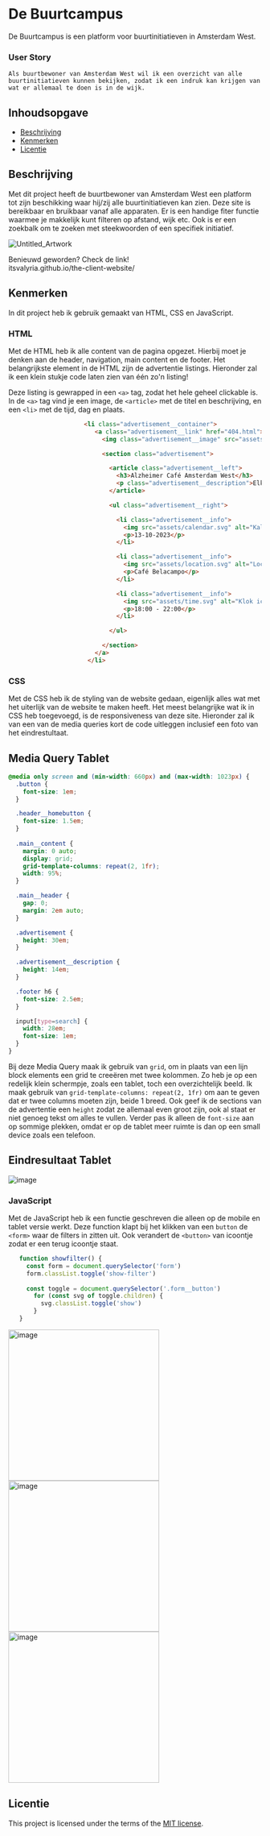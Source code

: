 # De Buurtcampus

De Buurtcampus is een platform voor buurtinitiatieven in Amsterdam West.

### User Story
```Als buurtbewoner van Amsterdam West wil ik een overzicht van alle buurtinitiatieven kunnen bekijken, zodat ik een indruk kan krijgen van wat er allemaal te doen is in de wijk.```

## Inhoudsopgave

  * [Beschrijving](#beschrijving)
  * [Kenmerken](#kenmerken)
  * [Licentie](#licentie)

## Beschrijving
Met dit project heeft de buurtbewoner van Amsterdam West een platform tot zijn beschikking waar hij/zij alle buurtinitiatieven kan zien. Deze site is bereikbaar en bruikbaar vanaf alle apparaten. Er is een handige fiter functie waarmee je makkelijk kunt filteren op afstand, wijk etc. Ook is er een zoekbalk om te zoeken met steekwoorden of een specifiek initiatief. 

<!-- ![Untitled_Artwork](https://github.com/itsValyria/the-client-website/assets/76444716/680aa0c4-8ede-4c6d-8be1-e4ed143ad42e) -->
![Untitled_Artwork](https://github.com/itsValyria/the-client-website/assets/76444716/e971cde1-49ff-42f8-bf71-471b4884cf18)

Benieuwd geworden? Check de link! <br>
itsvalyria.github.io/the-client-website/

## Kenmerken

In dit project heb ik gebruik gemaakt van HTML, CSS en JavaScript.

### HTML
Met de HTML heb ik alle content van de pagina opgezet. Hierbij moet je denken aan de header, navigation, main content en de footer. Het belangrijkste element in de HTML zijn de advertentie listings. Hieronder zal ik een klein stukje code laten zien van één zo'n listing!

Deze listing is gewrapped in een ```<a>``` tag, zodat het hele geheel clickable is. In de ```<a>``` tag vind je een image, de ```<article>``` met de titel en beschrijving, en een ```<li>``` met de tijd, dag en plaats.

```html
                     <li class="advertisement__container">
                        <a class="advertisement__link" href="404.html">
                          <img class="advertisement__image" src="assets/alzheimercafe.jpg" alt="Foto van het Alzheimercafé.">

                          <section class="advertisement">

                            <article class="advertisement__left">
                              <h3>Alzheimer Café Amsterdam West</h3>
                              <p class="advertisement__description">Elke vierde woensdag van de maand opent het Alzheimer Café Amsterdam West haar deuren en kunnen mensen met dementie, hun partners, familie, vrienden en hulpverleners terecht voor informatie en uitwisseling.</p>
                            </article>

                            <ul class="advertisement__right">

                              <li class="advertisement__info">
                                <img src="assets/calendar.svg" alt="Kalender icoontje.">
                                <p>13-10-2023</p>
                              </li>

                              <li class="advertisement__info">
                                <img src="assets/location.svg" alt="Locatie pin icoontje.">
                                <p>Café Belacampo</p>
                              </li>

                              <li class="advertisement__info">
                                <img src="assets/time.svg" alt="Klok icoontje.">
                                <p>18:00 - 22:00</p>
                              </li>

                            </ul>

                          </section>
                        </a>
                      </li>
```

### CSS
Met de CSS heb ik de styling van de website gedaan, eigenlijk alles wat met het uiterlijk van de website te maken heeft. Het meest belangrijke wat ik in CSS heb toegevoegd, is de responsiveness van deze site. Hieronder zal ik van een van de media queries kort de code uitleggen inclusief een foto van het eindrestultaat.

## Media Query Tablet
```css
@media only screen and (min-width: 660px) and (max-width: 1023px) {
  .button {
    font-size: 1em;
  }

  .header__homebutton {
    font-size: 1.5em;
  }
  
  .main__content {
    margin: 0 auto;
    display: grid;
    grid-template-columns: repeat(2, 1fr);
    width: 95%;
  }

  .main__header {
    gap: 0;
    margin: 2em auto;
  }

  .advertisement {
    height: 30em;
  }

  .advertisement__description {
    height: 14em;
  }

  .footer h6 {
    font-size: 2.5em;
  }

  input[type=search] {
    width: 28em;
    font-size: 1em;
  }
}
```
Bij deze Media Query maak ik gebruik van ```grid```, om in plaats van een lijn block elements een grid te creeëren met twee kolommen. Zo heb je op een redelijk klein schermpje, zoals een tablet, toch een overzichtelijk beeld. Ik maak gebruik van ```grid-template-columns: repeat(2, 1fr)``` om aan te geven dat er twee columns moeten zijn, beide 1 breed. Ook geef ik de sections van de advertentie een ```height``` zodat ze allemaal even groot zijn, ook al staat er niet genoeg tekst om alles te vullen. Verder pas ik alleen de ```font-size``` aan op sommige plekken, omdat er op de tablet meer ruimte is dan op een small device zoals een telefoon.

## Eindresultaat Tablet
![image](https://github.com/itsValyria/the-client-website/assets/76444716/6cc841a6-da1e-4215-b275-5c4fe52c0e4f)

### JavaScript
Met de JavaScript heb ik een functie geschreven die alleen op de mobile en tablet versie werkt. Deze function klapt bij het klikken van een ```button``` de ```<form>``` waar de filters in zitten uit. Ook verandert de ```<button>``` van icoontje zodat er een terug icoontje staat.

```js
   function showfilter() {
     const form = document.querySelector('form')
     form.classList.toggle('show-filter')
   
     const toggle = document.querySelector('.form__button')
       for (const svg of toggle.children) {
         svg.classList.toggle('show')
       }
   }
```

<section display: flex; justify-content: center; align-items: center;>
 <img width="300" alt="image" src="https://github.com/itsValyria/the-client-website/assets/76444716/13efa180-8fab-4c9f-85ab-cf0ccb06f95c">
 <img width="300" alt="image" src="https://github.com/itsValyria/the-client-website/assets/76444716/be29454d-ea81-4402-95bc-bb1cd9d29994">
 <img width="300" alt="image" src="https://github.com/itsValyria/the-client-website/assets/76444716/d92eb69e-7781-4059-af1b-7e5caf5c413a">
</section>

## Licentie

This project is licensed under the terms of the [MIT license](./LICENSE).
